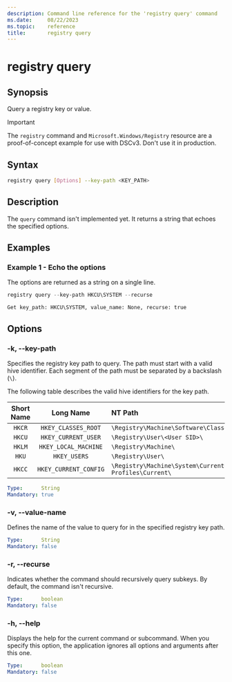 ```yaml
---
description: Command line reference for the 'registry query' command
ms.date:     08/22/2023
ms.topic:    reference
title:       registry query
---
```


# registry query

## Synopsis

Query a registry key or value.

> [!IMPORTANT]
> The `registry` command and `Microsoft.Windows/Registry` resource are a proof-of-concept example
> for use with DSCv3. Don't use it in production.

## Syntax

```sh
registry query [Options] --key-path <KEY_PATH>
```

## Description

The `query` command isn't implemented yet. It returns a string that echoes the specified options.

## Examples

### Example 1 - Echo the options

The options are returned as a string on a single line.

```powershell
registry query --key-path HKCU\SYSTEM --recurse
```

```Output
Get key_path: HKCU\SYSTEM, value_name: None, recurse: true
```

## Options

### -k, --key-path

Specifies the registry key path to query. The path must start with a valid hive identifier. Each
segment of the path must be separated by a backslash (`\`).

The following table describes the valid hive identifiers for the key path.

| Short Name |       Long Name       |                                 NT Path                                 |
| :--------: | :-------------------: | :---------------------------------------------------------------------- |
|   `HKCR`   |  `HKEY_CLASSES_ROOT`  | `\Registry\Machine\Software\Classes\`                                   |
|   `HKCU`   |  `HKEY_CURRENT_USER`  | `\Registry\User\<User SID>\`                                            |
|   `HKLM`   | `HKEY_LOCAL_MACHINE`  | `\Registry\Machine\`                                                    |
|   `HKU`    |     `HKEY_USERS`      | `\Registry\User\`                                                       |
|   `HKCC`   | `HKEY_CURRENT_CONFIG` | `\Registry\Machine\System\CurrentControlSet\Hardware Profiles\Current\` |

```yaml
Type:      String
Mandatory: true
```

### -v, --value-name

Defines the name of the value to query for in the specified registry key path.

```yaml
Type:      String
Mandatory: false
```

### -r, --recurse

Indicates whether the command should recursively query subkeys. By default, the command isn't
recursive.

```yaml
Type:      boolean
Mandatory: false
```

### -h, --help

Displays the help for the current command or subcommand. When you specify this option, the
application ignores all options and arguments after this one.

```yaml
Type:      boolean
Mandatory: false
```
